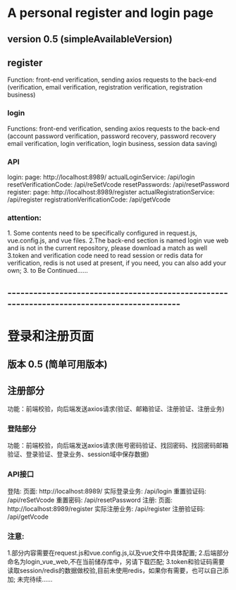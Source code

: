 <h1>A personal register and login page</h1>
<h2>version 0.5 (simpleAvailableVersion)</h2>
<h2>register</h2>
Function: front-end verification, sending axios requests to the back-end (verification, email verification, registration verification, registration business)
<h3>login</h3>
Functions: front-end verification, sending axios requests to the back-end (account password verification, password recovery, password recovery email verification, login verification, login business, session data saving)<h3>API</h3>
login:
  page:  http://localhost:8989/
  actualLoginService:  /api/login
  resetVerificationCode:  /api/reSetVcode
  resetPasswords:  /api/resetPassword
register: 
  page:  http://localhost:8989/register
  actualRegistrationService: /api/register
  registrationVerificationCode:  /api/getVcode
<h3>attention:</h3>
1. Some contents need to be specifically configured in request.js, vue.config.js, and vue files.
2.The back-end section is named login vue web and is not in the current repository, please download a match as well
3.token and verification code need to read session or redis data for verification, redis is not used at present, if you need, you can also add your own;
3.
to Be Continued......
<h2>-------------------------------------------------------------------------------------------</h2>

<h1>登录和注册页面</h1>
<h2>版本 0.5 (简单可用版本)</h2>
<h2>注册部分</h2>
功能：前端校验，向后端发送axios请求(验证、邮箱验证、注册验证、注册业务)
<h3>登陆部分</h3>
功能：前端校验，向后端发送axios请求(账号密码验证、找回密码、找回密码邮箱验证、登录验证、登录业务、session域中保存数据)
<h3>API接口</h3>
登陆:
  页面:  http://localhost:8989/
  实际登录业务:  /api/login
  重置验证码:  /api/reSetVcode
  重置密码:  /api/resetPassword
注册: 
  页面:  http://localhost:8989/register
  实际注册业务: /api/register
  注册验证码:  /api/getVcode

<h3>注意:</h3>
1.部分内容需要在request.js和vue.config.js,以及vue文件中具体配置;
2.后端部分命名为login_vue_web,不在当前储存库中，另请下载匹配;
3.token和验证码需要读取session/redis的数据做校验,目前未使用redis，如果你有需要，也可以自己添加;
未完待续......
